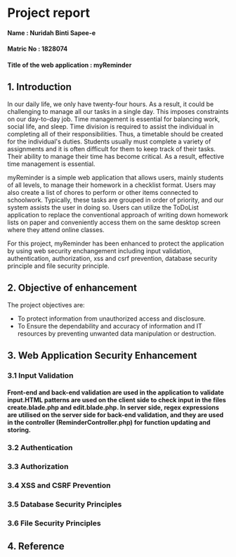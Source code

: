 # Project report

#### Name : Nuridah Binti Sapee-e
#### Matric No : 1828074
#### Title of the web application : myReminder

## 1. Introduction
In our daily life, we only have twenty-four hours. As a result, it could be challenging to manage all our tasks in a single day. This imposes constraints on our day-to-day job. Time management is essential for balancing work, social life, and sleep. Time division is required to assist the individual in completing all of their responsibilities. Thus, a timetable should be created for the individual's duties. Students usually must complete a variety of assignments and it is often difficult for them to keep track of their tasks. Their ability to manage their time has become critical. As a result, effective time management is essential.

myReminder is a simple web application that allows users, mainly students of all levels, to manage their homework in a checklist format. Users may also create a list of chores to perform or other items connected to schoolwork. Typically, these tasks are grouped in order of priority, and our system assists the user in doing so. Users can utilize the ToDoList application to replace the conventional approach of writing down homework lists on paper and conveniently access them on the same desktop screen where they attend online classes.

For this project, myReminder has been enhanced to protect the application by using web security enchangement including input validation, authentication, authorization, xss and csrf prevention, database security principle and file security principle.

## 2. Objective of enhancement
The project objectives are:
- To protect information from unauthorized access and disclosure.
- To Ensure the dependability and accuracy of information and IT resources by preventing unwanted data manipulation or destruction. 


## 3. Web Application Security Enhancement
   ### 3.1 Input Validation
   #### Front-end and back-end validation are used in the application to validate input.HTML patterns are used on the client side to check input in the files create.blade.php and edit.blade.php. In server side, regex expressions are utilised on the server side for back-end validation, and they are used in the controller (ReminderController.php) for function updating and storing.
   ### 3.2 Authentication
         
   ### 3.3 Authorization
   ### 3.4 XSS and CSRF Prevention
   ### 3.5 Database Security Principles
   ### 3.6 File Security Principles

## 4. Reference

